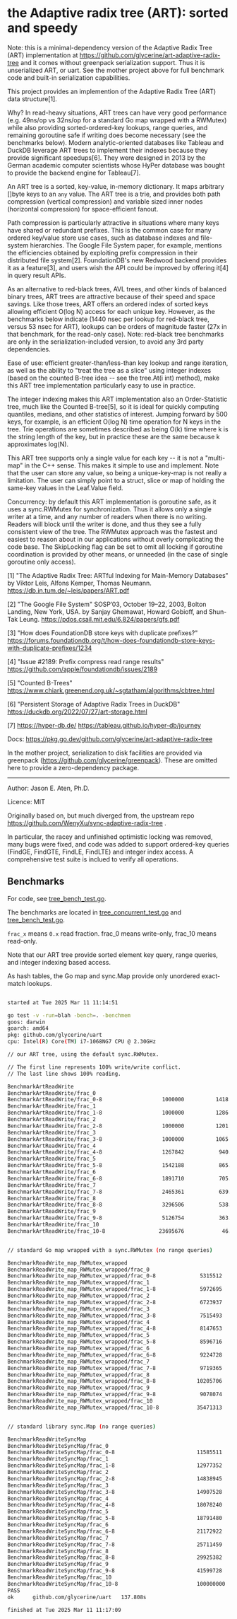 # the Adaptive radix tree (ART): sorted and speedy

Note: this is a minimal-dependency version of 
the Adaptive Radix Tree (ART) implementation at
https://github.com/glycerine/art-adaptive-radix-tree
and it comes without greenpack serialization support. 
Thus it is unserialized ART, or uart. See the mother project
above for full benchmark code and built-in serialization capabilities.

This project provides an implemention
of the Adaptive Radix Tree (ART) data structure[1]. 

Why? In read-heavy situations, ART
trees can have very good performance 
(e.g. 49ns/op vs 32ns/op for a standard Go
map wrapped with a RWMutex) while also providing
sorted-ordered-key lookups, range queries,
and remaining goroutine safe if writing
does become necessary (see the benchmarks 
below). Modern analytic-oriented databases 
like Tableau and DuckDB leverage ART trees
to implement their indexes because they
provide significant speedups[6].
They were designed in 2013 by the German academic
computer scientists whose HyPer database
was bought to provide the backend engine
for Tableau[7].

An ART tree is a sorted, key-value, in-memory
dictionary. It maps arbitrary []byte keys to
an `any` value. The ART tree is a trie, and 
provides both path compression
(vertical compression) and variable
sized inner nodes (horizontal compression)
for space-efficient fanout.

Path compression is particularly attractive in
situations where many keys have shared or redundant
prefixes. This is the common case for
many ordered key/value store use cases, such
as database indexes and file-system hierarchies.
The Google File System paper, for example,
mentions the efficiencies obtained
by exploiting prefix compression in their
distributed file system[2]. FoundationDB's
new Redwood backend provides it as a feature[3],
and users wish the API could be improved by
offering it[4] in query result APIs.

As an alternative to red-black trees,
AVL trees, and other kinds of balanced binary trees,
ART trees are attractive because of their speed and
space savings. Like
those trees, ART offers an ordered index
of sorted keys allowing efficient O(log N) access
for each unique key. However, as the benchmarks
below indicate (1440 nsec per lookup for red-black tree,
versus 53 nsec for ART), lookups can be orders of
magnitude faster (27x in that benchmark, for the read-only case).
Note: red-black tree benchmarks are only in the serialization-included
version, to avoid any 3rd party dependencies.

Ease of use: efficient greater-than/less-than key lookup
and range iteration, as well as the
ability to "treat the tree as a slice" using
integer indexes (based on the counted B-tree
idea -- see the tree.At(i int) method), make this ART tree implementation
particularly easy to use in practice.

The integer indexing makes this ART implementation
also an Order-Statistic tree, much like 
the Counted B-tree[5], so it is ideal for
quickly computing quantiles, medians, and
other statistics of interest. Jumping
forward by 500 keys, for example, is an 
efficient O(log N) time operation for
N keys in the tree. Trie operations are
sometimes described as being O(k) time
where k is the string length of the
key, but in practice these are the same
because k approximates log(N).

This ART tree supports only a single value for each
key -- it is not a "multi-map" in the C++ sense.
This makes it simple to use and implement. 
Note that the user can store any value, so 
being a unique-key-map is not really a limitation.
The user can simply point to a struct, slice or map
of holding the same-key values in the Leaf.Value field.

Concurrency: by default this ART implementation is
goroutine safe, as it uses a sync.RWMutex
for synchronization. Thus it allows only a
single writer at a time, and any number
of readers when there is no writing. Readers will block until
the writer is done, and thus they see
a fully consistent view of the tree.
The RWMutex approach was the fastest
and easiest to reason about in our
applications without overly complicating
the code base. The SkipLocking flag can
be set to omit all locking if goroutine
coordination is provided by other means,
or unneeded (in the case of single goroutine
only access).

[1] "The Adaptive Radix Tree: ARTful
Indexing for Main-Memory Databases"
by Viktor Leis, Alfons Kemper, Thomas Neumann.
https://db.in.tum.de/~leis/papers/ART.pdf

[2] "The Google File System"
SOSP’03, October 19–22, 2003, Bolton Landing, New York, USA.
by Sanjay Ghemawat, Howard Gobioff, and Shun-Tak Leung.
https://pdos.csail.mit.edu/6.824/papers/gfs.pdf

[3] "How does FoundationDB store keys with duplicate prefixes?"
https://forums.foundationdb.org/t/how-does-foundationdb-store-keys-with-duplicate-prefixes/1234

[4] "Issue #2189: Prefix compress read range results"
https://github.com/apple/foundationdb/issues/2189

[5] "Counted B-Trees"
https://www.chiark.greenend.org.uk/~sgtatham/algorithms/cbtree.html

[6] "Persistent Storage of Adaptive Radix Trees in DuckDB"
https://duckdb.org/2022/07/27/art-storage.html

[7] https://hyper-db.de/  https://tableau.github.io/hyper-db/journey

Docs: https://pkg.go.dev/github.com/glycerine/art-adaptive-radix-tree

In the mother project, serialization to disk 
facilities are provided via greenpack (https://github.com/glycerine/greenpack). These are omitted here to provide a zero-dependency package.

-----
Author: Jason E. Aten, Ph.D.

Licence: MIT

Originally based on, but much diverged from, the upstream repo
https://github.com/WenyXu/sync-adaptive-radix-tree . 

In particular, the racey and unfinished optimistic 
locking was removed, many bugs were fixed, and code was
added to support ordered-key queries (FindGE, FindGTE, FindLE,
FindLTE) and integer index access.
A comprehensive test suite is inclued to verify all operations.

## Benchmarks

For code, see [tree_bench_test.go](./tree_bench_test.go).

The benchmarks are located in [tree_concurrent_test.go](./tree_concurrent_test.go) and [tree_bench_test.go](./tree_bench_test.go).

`frac_x` means `0.x` read fraction. frac_0 means write-only, frac_10 means read-only.

Note that our ART tree provide sorted element key
query, range queries, and integer indexing based access.

As hash tables, the Go map and sync.Map provide only unordered
exact-match lookups.

```bash

started at Tue 2025 Mar 11 11:14:51

go test -v -run=blah -bench=. -benchmem
goos: darwin
goarch: amd64
pkg: github.com/glycerine/uart
cpu: Intel(R) Core(TM) i7-1068NG7 CPU @ 2.30GHz

// our ART tree, using the default sync.RWMutex.

// The first line represents 100% write/write conflict.
// The last line shows 100% reading.

BenchmarkArtReadWrite
BenchmarkArtReadWrite/frac_0
BenchmarkArtReadWrite/frac_0-8                 	 1000000	      1418 ns/op	     120 B/op	       4 allocs/op
BenchmarkArtReadWrite/frac_1
BenchmarkArtReadWrite/frac_1-8                 	 1000000	      1286 ns/op	     107 B/op	       3 allocs/op
BenchmarkArtReadWrite/frac_2
BenchmarkArtReadWrite/frac_2-8                 	 1000000	      1201 ns/op	      95 B/op	       3 allocs/op
BenchmarkArtReadWrite/frac_3
BenchmarkArtReadWrite/frac_3-8                 	 1000000	      1065 ns/op	      83 B/op	       2 allocs/op
BenchmarkArtReadWrite/frac_4
BenchmarkArtReadWrite/frac_4-8                 	 1267842	       940.6 ns/op	      71 B/op	       2 allocs/op
BenchmarkArtReadWrite/frac_5
BenchmarkArtReadWrite/frac_5-8                 	 1542188	       865.0 ns/op	      59 B/op	       2 allocs/op
BenchmarkArtReadWrite/frac_6
BenchmarkArtReadWrite/frac_6-8                 	 1891710	       705.0 ns/op	      47 B/op	       1 allocs/op
BenchmarkArtReadWrite/frac_7
BenchmarkArtReadWrite/frac_7-8                 	 2465361	       639.1 ns/op	      35 B/op	       1 allocs/op
BenchmarkArtReadWrite/frac_8
BenchmarkArtReadWrite/frac_8-8                 	 3296506	       538.8 ns/op	      23 B/op	       0 allocs/op
BenchmarkArtReadWrite/frac_9
BenchmarkArtReadWrite/frac_9-8                 	 5126754	       363.6 ns/op	      12 B/op	       0 allocs/op
BenchmarkArtReadWrite/frac_10
BenchmarkArtReadWrite/frac_10-8                	23695676	        46.43 ns/op	       0 B/op	       0 allocs/op


// standard Go map wrapped with a sync.RWMutex (no range queries)

BenchmarkReadWrite_map_RWMutex_wrapped
BenchmarkReadWrite_map_RWMutex_wrapped/frac_0
BenchmarkReadWrite_map_RWMutex_wrapped/frac_0-8         	 5315512	       269.8 ns/op	      26 B/op	       1 allocs/op
BenchmarkReadWrite_map_RWMutex_wrapped/frac_1
BenchmarkReadWrite_map_RWMutex_wrapped/frac_1-8         	 5972695	       255.8 ns/op	      24 B/op	       0 allocs/op
BenchmarkReadWrite_map_RWMutex_wrapped/frac_2
BenchmarkReadWrite_map_RWMutex_wrapped/frac_2-8         	 6723937	       206.8 ns/op	      21 B/op	       0 allocs/op
BenchmarkReadWrite_map_RWMutex_wrapped/frac_3
BenchmarkReadWrite_map_RWMutex_wrapped/frac_3-8         	 7515493	       194.9 ns/op	      19 B/op	       0 allocs/op
BenchmarkReadWrite_map_RWMutex_wrapped/frac_4
BenchmarkReadWrite_map_RWMutex_wrapped/frac_4-8         	 8147653	       179.1 ns/op	      17 B/op	       0 allocs/op
BenchmarkReadWrite_map_RWMutex_wrapped/frac_5
BenchmarkReadWrite_map_RWMutex_wrapped/frac_5-8         	 8596716	       174.9 ns/op	      15 B/op	       0 allocs/op
BenchmarkReadWrite_map_RWMutex_wrapped/frac_6
BenchmarkReadWrite_map_RWMutex_wrapped/frac_6-8         	 9224728	       165.4 ns/op	      13 B/op	       0 allocs/op
BenchmarkReadWrite_map_RWMutex_wrapped/frac_7
BenchmarkReadWrite_map_RWMutex_wrapped/frac_7-8         	 9719365	       151.7 ns/op	       7 B/op	       0 allocs/op
BenchmarkReadWrite_map_RWMutex_wrapped/frac_8
BenchmarkReadWrite_map_RWMutex_wrapped/frac_8-8         	10205706	       148.0 ns/op	       6 B/op	       0 allocs/op
BenchmarkReadWrite_map_RWMutex_wrapped/frac_9
BenchmarkReadWrite_map_RWMutex_wrapped/frac_9-8         	 9078074	       149.2 ns/op	       3 B/op	       0 allocs/op
BenchmarkReadWrite_map_RWMutex_wrapped/frac_10
BenchmarkReadWrite_map_RWMutex_wrapped/frac_10-8        	35471313	        33.72 ns/op	       0 B/op	       0 allocs/op


// standard library sync.Map (no range queries)

BenchmarkReadWriteSyncMap
BenchmarkReadWriteSyncMap/frac_0
BenchmarkReadWriteSyncMap/frac_0-8                      	11585511	       128.9 ns/op	     111 B/op	       5 allocs/op
BenchmarkReadWriteSyncMap/frac_1
BenchmarkReadWriteSyncMap/frac_1-8                      	12977352	       131.1 ns/op	     101 B/op	       4 allocs/op
BenchmarkReadWriteSyncMap/frac_2
BenchmarkReadWriteSyncMap/frac_2-8                      	14838945	       122.2 ns/op	      90 B/op	       4 allocs/op
BenchmarkReadWriteSyncMap/frac_3
BenchmarkReadWriteSyncMap/frac_3-8                      	14907528	       114.5 ns/op	      80 B/op	       3 allocs/op
BenchmarkReadWriteSyncMap/frac_4
BenchmarkReadWriteSyncMap/frac_4-8                      	18078240	       100.8 ns/op	      70 B/op	       3 allocs/op
BenchmarkReadWriteSyncMap/frac_5
BenchmarkReadWriteSyncMap/frac_5-8                      	18791480	        89.52 ns/op	      59 B/op	       3 allocs/op
BenchmarkReadWriteSyncMap/frac_6
BenchmarkReadWriteSyncMap/frac_6-8                      	21172922	        79.55 ns/op	      49 B/op	       2 allocs/op
BenchmarkReadWriteSyncMap/frac_7
BenchmarkReadWriteSyncMap/frac_7-8                      	25711459	        73.04 ns/op	      38 B/op	       2 allocs/op
BenchmarkReadWriteSyncMap/frac_8
BenchmarkReadWriteSyncMap/frac_8-8                      	29925382	        60.51 ns/op	      28 B/op	       1 allocs/op
BenchmarkReadWriteSyncMap/frac_9
BenchmarkReadWriteSyncMap/frac_9-8                      	41599728	        46.34 ns/op	      18 B/op	       1 allocs/op
BenchmarkReadWriteSyncMap/frac_10
BenchmarkReadWriteSyncMap/frac_10-8                     	100000000	        11.96 ns/op	       8 B/op	       1 allocs/op
PASS
ok  	github.com/glycerine/uart	137.808s

finished at Tue 2025 Mar 11 11:17:09
```
